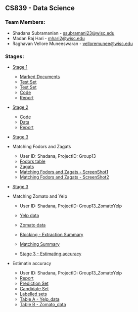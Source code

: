 ## CS839 - Data Science



### Team Members:

- Shadana Subramanian - ssubramani23@wisc.edu
- Madan Raj Hari - mhari2@wisc.edu
- Raghavan Vellore Muneeswaran - velloremunee@wisc.edu

### Stages:
- <a href = "https://github.com/raghavan94/DataScience"> Stage 1 </a>
  - <a href = "https://github.com/raghavan94/DataScience/tree/master/Dataset/AllFiles"> Marked Documents </a>
  - <a href = "https://github.com/raghavan94/DataScience/tree/master/Dataset/AllFiles/test"> Test Set </a>
  - <a href = "https://github.com/raghavan94/DataScience/tree/master/Dataset/AllFiles/train"> Test Set </a>
  - <a href = "https://github.com/raghavan94/DataScience/tree/master/Stage1/Code" > Code </a>
  - <a href = "https://github.com/raghavan94/DataScience/blob/master/Stage1/CS839%20-%20Data%20Science.pdf"> Report </a>
  
- <a href = "https://github.com/raghavan94/DataScience"> Stage 2 </a>
  - <a href = "https://github.com/raghavan94/DataScience/tree/master/Stage2/Code"> Code </a>
  - <a href = "https://github.com/raghavan94/DataScience/tree/master/Stage2/Data"> Data </a>
  - <a href = "https://github.com/raghavan94/DataScience/blob/master/Stage2/Report_Stage2.pdf"> Report </a>
  
- <a href = "https://github.com/raghavan94/DataScience"> Stage 3 </a>
- Matching Fodors and Zagats
  - User ID: Shadana, ProjectID: Group13
  - <a href = "https://github.com/raghavan94/DataScience/blob/master/Stage3/fodors.csv"> Fodors table </a>
  - <a href = "https://github.com/raghavan94/DataScience/blob/master/Stage3/zagats.csv"> Zagats </a>
  - <a href = "https://github.com/raghavan94/DataScience/blob/master/Stage3/Zagots.png"> Matching Fodors and Zagats - ScreenShot1 </a>
  - <a href = "https://github.com/raghavan94/DataScience/blob/master/Stage3/Zagots_1.png"> Matching Fodors and Zagats - ScreenShot2 </a>
  
- <a href = "https://github.com/raghavan94/DataScience"> Stage 3 </a>
- Matching Zomato and Yelp
  - User ID: Shadana, ProjectID: Group13_ZomatoYelp
  - <a href = "https://github.com/raghavan94/DataScience/blob/master/Stage%203%20-%20ZomatoYelp/Yelp_data.csv"> Yelp data </a>
  - <a href = "https://github.com/raghavan94/DataScience/blob/master/Stage%203%20-%20ZomatoYelp/Zomato_data.csv"> Zomato data </a>
  - <a href = "https://github.com/raghavan94/DataScience/blob/master/Stage%203%20-%20ZomatoYelp/ExtractionSummary.png"> Blocking - Extraction Summary </a>
  - <a href = "https://github.com/raghavan94/DataScience/blob/master/Stage%203%20-%20ZomatoYelp/Matching.png"> Matching Summary </a> 
  
  - <a href = "https://github.com/raghavan94/DataScience"> Stage 3 - Estimating accuracy </a>
- Estimatin accuracy
  - User ID: Shadana, ProjectID: Group13_ZomatoYelp
  - <a href = "https://github.com/raghavan94/DataScience/blob/master/Stage3-EstimatingAccuracy/CS%20839_Stage3_Report.pdf"> Report </a>
  - <a href = "https://github.com/raghavan94/DataScience/blob/master/Stage3-EstimatingAccuracy/PredictionSet"> Prediction Set </a>
  - <a href = "https://github.com/raghavan94/DataScience/blob/master/Stage3-EstimatingAccuracy/candidate_set.csv"> Candidate Set </a>
  - <a href = "https://github.com/raghavan94/DataScience/blob/master/Stage3-EstimatingAccuracy/labelled_set.csv"> Labelled sets </a> 
  - <a href = "https://github.com/raghavan94/DataScience/blob/master/Stage3-EstimatingAccuracy/yelp_data.csv"> Table A - Yelp_data </a> 
  - <a href = "https://github.com/raghavan94/DataScience/blob/master/Stage3-EstimatingAccuracy/zomato_data.csv"> Table B - Zomato_data </a> 
